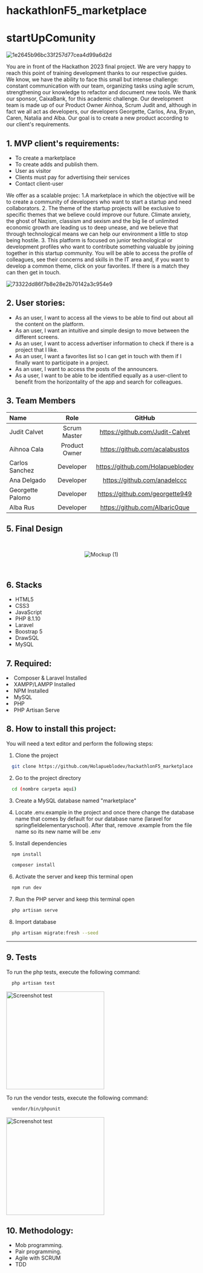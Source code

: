 # hackathlonF5_marketplace
<h1>startUpComunity</h1>

![1e2645b96bc33f257d77cea4d99a6d2d](https://user-images.githubusercontent.com/114645883/221011831-0dff3969-b7db-4d7b-af22-2ec5194f05ed.png)

<p> You are in front of the Hackathon 2023 final project. We are very happy to reach this point of training development thanks to our respective guides. We know, we have the ability to face this small but intense challenge: constant communication with our team, organizing tasks using agile scrum, strengthening our knowledge to refactor and document new tools. We thank our sponsor, CaixaBank, for this academic challenge. Our development team is made up of our Product Owner Ainhoa, Scrum Judit and, although in fact we all act as developers, our developers Georgette, Carlos, Ana, Bryan, Caren, Natalia and Alba. Our goal is to create a new product according to our client's requirements. <p>
  
<h2>1. MVP client's requirements:</h2>
<ul>
 <li> To create a marketplace </li>
<li> To create adds and publish them.</li>
<li> User as visitor</li>
<li> Clients must pay for advertising their services</li>
<li> Contact client-user </li>
</ul>

We offer as a scalable projec:
1.A marketplace in which the objective will be to create a community of developers who want to start a startup and need collaborators.
2. The theme of the startup projects will be exclusive to specific themes that we believe could improve our future. Climate anxiety, the ghost of Nazism, classism and sexism and the big lie of unlimited economic growth are leading us to deep unease, and we believe that through technological means we can help our environment a little to stop being hostile.
3. This platform is focused on junior technological or development profiles who want to contribute something valuable by joining together in this startup community. You will be able to access the profile of colleagues, see their concerns and skills in the IT area and, if you want to develop a common theme, click on your favorites. If there is a match they can then get in touch.

![73322dd86f7b8e28e2b70142a3c954e9](https://user-images.githubusercontent.com/114645883/221011982-27967cc4-1387-4987-aad3-806f5d47c519.png)

<h2>2. User stories:</h2>
<ul>
<li>As an user, I want to access all the views to be able to find out about all the content on the platform. </li>
<li>As an user, I want an intuitive and simple design to move between the different screens.</li>
<li>As an user, I want to access advertiser information to check if there is a project that I like.</li>
<li>As an user, I want a favorites list so I can get in touch with them if I finally want to participate in a project.</li>
<li>As an user, I want to access the posts of the announcers.</li>
<li>As a user, I want to be able to be identified equally as a user-client to benefit from the horizontality of the app and search for colleagues.</li>
</ul>


## 3. Team Members

| Name | Role | GitHub |
| :--- | :---: | :---: | 
| Judit Calvet |  Scrum Master | https://github.com/Judit-Calvet | 
| Aihnoa Cala | Product Owner | https://github.com/acalabustos | 
| Carlos Sanchez  | Developer | https://github.com/Holapueblodev | 
| Ana Delgado | Developer | https://github.com/anadelccc | 
| Georgette Palomo | Developer| https://github.com/georgette949 | 
| Alba Rus  | Developer| https://github.com/Albaric0que | 



<h2>5. Final Design</h2> 
<div style="heigth:auto; display:flex; flex-wrap:wrap; justify-content:center; padding:1rem">

![Mockup (1)](https://user-images.githubusercontent.com/114645883/221018815-95c1c4e6-3d78-4cf4-87dd-b1c1ed8a4a92.png)

</div>


<h2>6. Stacks</h2>
<ul>
<li>HTML5</li>
<li>CSS3</li>
<li>JavaScript</li>
<li>PHP 8.1.10</li>
<li>Laravel</li>
<li>Boostrap 5</li>
<li>DrawSQL</li>
<li>MySQL</li>
</ul>

<h2>7. Required:</h2>
<li>Composer & Laravel Installed</li>
<li>XAMPP/LAMPP Installed</li>
<li>NPM Installed</li>
<li>MySQL</li>
<li>PHP</li>
<li>PHP Artisan Serve</li>

<h2>8. How to install this project:</h2>

You will need a text editor and perform the following steps:

1. Clone the project
```bash
  git clone https://github.com/Holapueblodev/hackathlonF5_marketplace
```

2. Go to the project directory
```bash
  cd (nombre carpeta aquí)
```

3. Create a MySQL database named "marketplace"

4. Locate .env.example in the project and once there change the database name that comes by default for our database name (laravel for springfieldelementaryschool). After that, remove .example from the file name so its new name will be .env

5. Install dependencies
```bash
  npm install
```
```bash
  composer install
```

6. Activate the server and keep this terminal open
```bash
  npm run dev
```

7. Run the PHP server and keep this terminal open
```bash
  php artisan serve
```

8. Import database
```bash
  php artisan migrate:fresh --seed
```

***

 <h2>9. Tests</h2>

To run the php tests, execute the following command:
```bash
  php artisan test
```
<img width="259" alt="Screenshot test" src="public/css/img/phpTest.png">


To run the vendor tests, execute the following command:
```bash
  vendor/bin/phpunit
```
<img width="259" alt="Screenshot test" src="public/css/img/vendorTest.png">


<h2>10. Methodology:</h2>
<ul>
<li>Mob programming.</li>
<li>Pair programming.</li>
<li>Agile with SCRUM</li>
<li>TDD</li> 
</ul>
